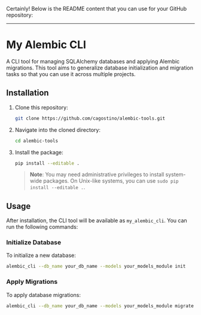 Certainly! Below is the README content that you can use for your GitHub repository:

---

# My Alembic CLI

A CLI tool for managing SQLAlchemy databases and applying Alembic migrations. This tool aims to generalize database initialization and migration tasks so that you can use it across multiple projects.

## Installation

1. Clone this repository:

    ```bash
    git clone https://github.com/cagostino/alembic-tools.git
    ```

2. Navigate into the cloned directory:

    ```bash
    cd alembic-tools
    ```

3. Install the package:

    ```bash
    pip install --editable .
    ```

    > **Note**: You may need administrative privileges to install system-wide packages. On Unix-like systems, you can use `sudo pip install --editable .`.

## Usage

After installation, the CLI tool will be available as `my_alembic_cli`. You can run the following commands:

### Initialize Database

To initialize a new database:

```bash
alembic_cli --db_name your_db_name --models your_models_module init
```

### Apply Migrations

To apply database migrations:

```bash
alembic_cli --db_name your_db_name --models your_models_module migrate
```

